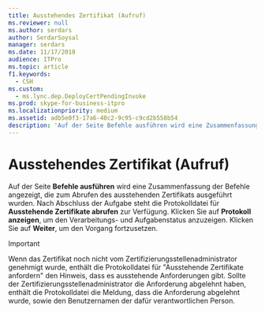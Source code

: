 ```yaml
---
title: Ausstehendes Zertifikat (Aufruf)
ms.reviewer: null
ms.author: serdars
author: SerdarSoysal
manager: serdars
ms.date: 11/17/2018
audience: ITPro
ms.topic: article
f1.keywords:
  - CSH
ms.custom:
  - ms.lync.dep.DeployCertPendingInvoke
ms.prod: skype-for-business-itpro
ms.localizationpriority: medium
ms.assetid: adb5e0f3-17a6-40c2-9c95-c9cd2b558b54
description: 'Auf der Seite Befehle ausführen wird eine Zusammenfassung der Befehle angezeigt, die zum Abrufen des ausstehenden Zertifikats ausgeführt wurden. Nach Abschluss der Aufgabe steht die Protokolldatei für Ausstehende Zertifikate abrufen zur Verfügung. Klicken Sie auf Protokoll anzeigen, um den Verarbeitungs- und Aufgabenstatus anzuzeigen. Klicken Sie auf Weiter, um den Vorgang fortzusetzen.'
---
```


# <a name="pending-certificate-invoke"></a>Ausstehendes Zertifikat (Aufruf)
 
Auf der Seite **Befehle ausführen** wird eine Zusammenfassung der Befehle angezeigt, die zum Abrufen des ausstehenden Zertifikats ausgeführt wurden. Nach Abschluss der Aufgabe steht die Protokolldatei für **Ausstehende Zertifikate abrufen** zur Verfügung. Klicken Sie auf **Protokoll anzeigen**, um den Verarbeitungs- und Aufgabenstatus anzuzeigen. Klicken Sie auf **Weiter**, um den Vorgang fortzusetzen.
  
> [!IMPORTANT]
> Wenn das Zertifikat noch nicht vom Zertifizierungsstellenadministrator genehmigt wurde, enthält die Protokolldatei für "Ausstehende Zertifikate anfordern" den Hinweis, dass es ausstehende Anforderungen gibt. Sollte der Zertifizierungsstellenadministrator die Anforderung abgelehnt haben, enthält die Protokolldatei die Meldung, dass die Anforderung abgelehnt wurde, sowie den Benutzernamen der dafür verantwortlichen Person. 
  

